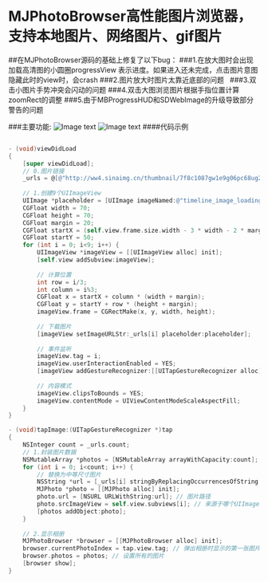 # MJPhotoBrowser高性能图片浏览器，支持本地图片、网络图片、gif图片
##在MJPhotoBrowser源码的基础上修复了以下bug：
###1.在放大图时会出现加载高清图的小圆圈progressView 表示进度。如果进入还未完成，点击图片意图隐藏此时的view时，会crash 
###2.图片放大时图片太靠近底部的问题  
###3.双击小图片手势冲突会闪动的问题 
###4.双击大图浏览图片根据手指位置计算zoomRect的调整 
###5.由于MBProgressHUD和SDWebImage的升级导致部分警告的问题

###主要功能:
![Image text](https://raw.githubusercontent.com/coder-zwz/MJPhotoBrowser/master/screenshots/Simulator1.png)
![Image text](https://raw.githubusercontent.com/coder-zwz/MJPhotoBrowser/master/screenshots/Simulator2.png)
####代码示例
```Objective-C

- (void)viewDidLoad
{
    [super viewDidLoad];
    // 0.图片链接
    _urls = @[@"http://ww4.sinaimg.cn/thumbnail/7f8c1087gw1e9g06pc68ug20ag05y4qq.gif", @"http://ww3.sinaimg.cn/thumbnail/8e88b0c1gw1e9lpr0nly5j20pf0gygo6.jpg", @"http://ww4.sinaimg.cn/thumbnail/8e88b0c1gw1e9lpr1d0vyj20pf0gytcj.jpg", @"http://ww3.sinaimg.cn/thumbnail/8e88b0c1gw1e9lpr1xydcj20gy0o9q6s.jpg", @"http://ww2.sinaimg.cn/thumbnail/8e88b0c1gw1e9lpr2n1jjj20gy0o9tcc.jpg", @"http://ww2.sinaimg.cn/thumbnail/8e88b0c1gw1e9lpr39ht9j20gy0o6q74.jpg", @"http://ww3.sinaimg.cn/thumbnail/8e88b0c1gw1e9lpr3xvtlj20gy0obadv.jpg", @"http://ww4.sinaimg.cn/thumbnail/8e88b0c1gw1e9lpr4nndfj20gy0o9q6i.jpg", @"http://ww3.sinaimg.cn/thumbnail/8e88b0c1gw1e9lpr57tn9j20gy0obn0f.jpg"];
    
	// 1.创建9个UIImageView
    UIImage *placeholder = [UIImage imageNamed:@"timeline_image_loading.png"];
    CGFloat width = 70;
    CGFloat height = 70;
    CGFloat margin = 20;
    CGFloat startX = (self.view.frame.size.width - 3 * width - 2 * margin) * 0.5;
    CGFloat startY = 50;
    for (int i = 0; i<9; i++) {
        UIImageView *imageView = [[UIImageView alloc] init];
        [self.view addSubview:imageView];
        
        // 计算位置
        int row = i/3;
        int column = i%3;
        CGFloat x = startX + column * (width + margin);
        CGFloat y = startY + row * (height + margin);
        imageView.frame = CGRectMake(x, y, width, height);
        
        // 下载图片
        [imageView setImageURLStr:_urls[i] placeholder:placeholder];
        
        // 事件监听
        imageView.tag = i;
        imageView.userInteractionEnabled = YES;
        [imageView addGestureRecognizer:[[UITapGestureRecognizer alloc] initWithTarget:self action:@selector(tapImage:)]];
        
        // 内容模式
        imageView.clipsToBounds = YES;
        imageView.contentMode = UIViewContentModeScaleAspectFill;
    }
}

- (void)tapImage:(UITapGestureRecognizer *)tap
{
    NSInteger count = _urls.count;
    // 1.封装图片数据
    NSMutableArray *photos = [NSMutableArray arrayWithCapacity:count];
    for (int i = 0; i<count; i++) {
        // 替换为中等尺寸图片
        NSString *url = [_urls[i] stringByReplacingOccurrencesOfString:@"thumbnail" withString:@"bmiddle"];
        MJPhoto *photo = [[MJPhoto alloc] init];
        photo.url = [NSURL URLWithString:url]; // 图片路径
        photo.srcImageView = self.view.subviews[i]; // 来源于哪个UIImageView
        [photos addObject:photo];
    }
    
    // 2.显示相册
    MJPhotoBrowser *browser = [[MJPhotoBrowser alloc] init];
    browser.currentPhotoIndex = tap.view.tag; // 弹出相册时显示的第一张图片是？
    browser.photos = photos; // 设置所有的图片
    [browser show];
}
  
```

